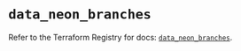# `data_neon_branches`

Refer to the Terraform Registry for docs: [`data_neon_branches`](https://registry.terraform.io/providers/kislerdm/neon/0.5.0/docs/data-sources/branches).
